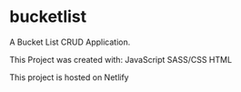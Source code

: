 # bucketlist
A Bucket List CRUD Application. 

This Project was created with: 
JavaScript 
SASS/CSS
HTML

This project is hosted on Netlify
